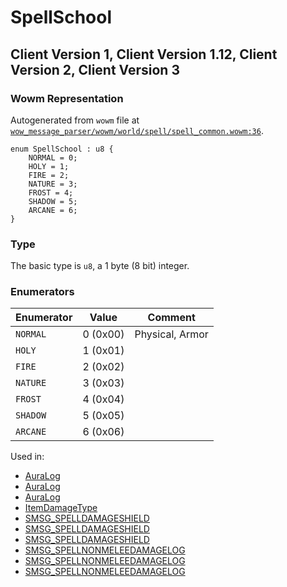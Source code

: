 # SpellSchool

## Client Version 1, Client Version 1.12, Client Version 2, Client Version 3

### Wowm Representation

Autogenerated from `wowm` file at [`wow_message_parser/wowm/world/spell/spell_common.wowm:36`](https://github.com/gtker/wow_messages/tree/main/wow_message_parser/wowm/world/spell/spell_common.wowm#L36).

```rust,ignore
enum SpellSchool : u8 {
    NORMAL = 0;
    HOLY = 1;
    FIRE = 2;
    NATURE = 3;
    FROST = 4;
    SHADOW = 5;
    ARCANE = 6;
}
```
### Type
The basic type is `u8`, a 1 byte (8 bit) integer.
### Enumerators
| Enumerator | Value  | Comment |
| --------- | -------- | ------- |
| `NORMAL` | 0 (0x00) | Physical, Armor |
| `HOLY` | 1 (0x01) |  |
| `FIRE` | 2 (0x02) |  |
| `NATURE` | 3 (0x03) |  |
| `FROST` | 4 (0x04) |  |
| `SHADOW` | 5 (0x05) |  |
| `ARCANE` | 6 (0x06) |  |

Used in:
* [AuraLog](auralog.md)
* [AuraLog](auralog.md)
* [AuraLog](auralog.md)
* [ItemDamageType](itemdamagetype.md)
* [SMSG_SPELLDAMAGESHIELD](smsg_spelldamageshield.md)
* [SMSG_SPELLDAMAGESHIELD](smsg_spelldamageshield.md)
* [SMSG_SPELLDAMAGESHIELD](smsg_spelldamageshield.md)
* [SMSG_SPELLNONMELEEDAMAGELOG](smsg_spellnonmeleedamagelog.md)
* [SMSG_SPELLNONMELEEDAMAGELOG](smsg_spellnonmeleedamagelog.md)
* [SMSG_SPELLNONMELEEDAMAGELOG](smsg_spellnonmeleedamagelog.md)

